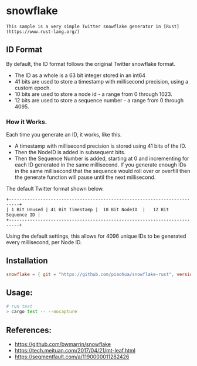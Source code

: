 # snowflake

    This sample is a very simple Twitter snowflake generator in [Rust](https://www.rust-lang.org/)

## ID Format
By default, the ID format follows the original Twitter snowflake format.
* The ID as a whole is a 63 bit integer stored in an int64
* 41 bits are used to store a timestamp with millisecond precision, using a custom epoch.
* 10 bits are used to store a node id - a range from 0 through 1023.
* 12 bits are used to store a sequence number - a range from 0 through 4095.

### How it Works.
Each time you generate an ID, it works, like this.
* A timestamp with millisecond precision is stored using 41 bits of the ID.
* Then the NodeID is added in subsequent bits.
* Then the Sequence Number is added, starting at 0 and incrementing for each ID generated in the same millisecond. If you generate enough IDs in the same millisecond that the sequence would roll over or overfill then the generate function will pause until the next millisecond.

The default Twitter format shown below.
```
+--------------------------------------------------------------------------+
| 1 Bit Unused | 41 Bit Timestamp |  10 Bit NodeID  |   12 Bit Sequence ID |
+--------------------------------------------------------------------------+
```

Using the default settings, this allows for 4096 unique IDs to be generated every millisecond, per Node ID.

## Installation

```toml
snowflake = { git = "https://github.com/piaohua/snowflake-rust", version = "0.1.0" }
```

## Usage:

```sh
# run test
> cargo test -- --nocapture
```

## References:
*  https://github.com/bwmarrin/snowflake
*  https://tech.meituan.com/2017/04/21/mt-leaf.html
*  https://segmentfault.com/a/1190000011282426

